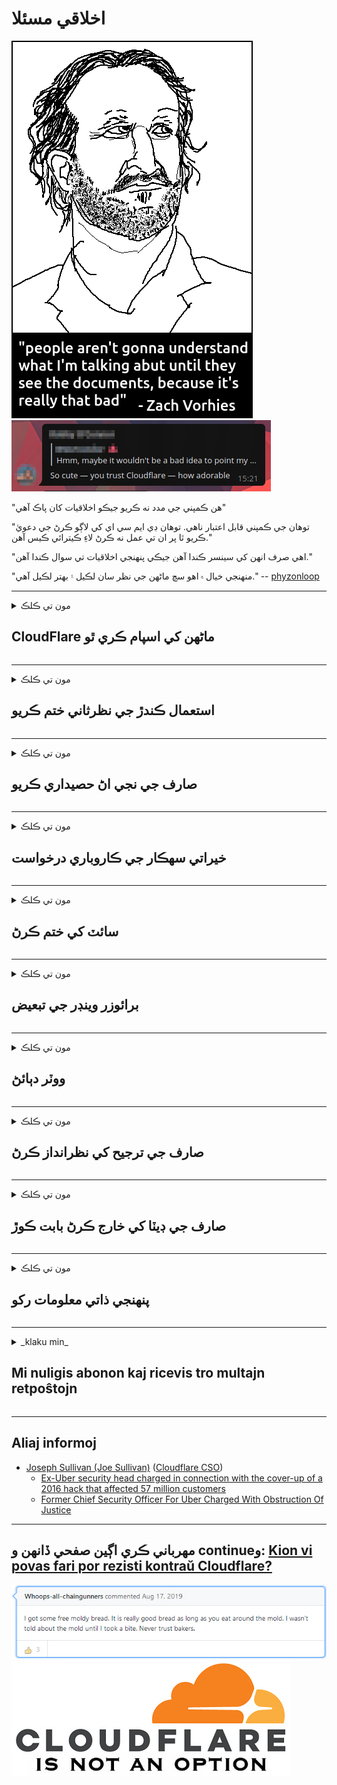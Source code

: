 # اخلاقي مسئلا

![](../image/itsreallythatbad.jpg)
![](../image/telegram/c81238387627b4bfd3dcd60f56d41626.jpg)

"هن ڪمپني جي مدد نه ڪريو جيڪو اخلاقيات کان پاڪ آهي"

"توھان جي ڪمپني قابل اعتبار ناھي. توهان ڊي ايم سي اي کي لاڳو ڪرڻ جي دعويٰ ڪريو ٿا پر ان تي عمل نه ڪرڻ لاءِ ڪيترائي ڪيس آهن."

"اهي صرف انهن کي سينسر ڪندا آهن جيڪي پنهنجي اخلاقيات تي سوال ڪندا آهن."

"منهنجي خيال ۾ اهو سچ ماڻهن جي نظر سان لڪيل ۽ بهتر لڪيل آهي."  -- [phyzonloop](https://twitter.com/phyzonloop)


---


<details>
<summary>مون تي ڪلڪ

## CloudFlare ماڻهن کي اسپام ڪري ٿو
</summary>


Cloudflare غير-Cloudflare استعمال ڪندڙن کي اسپام اي ميلون موڪلي رهيو آهي.

- صرف انهن صارفن کي اي ميلون موڪليو جيڪي آپٽ ڪيو آهي
- جڏهن صارف چوندو ”اسٽاپ“ ، پوءِ اي ميل موڪلڻ بند ڪريو

اهو سادو آهي. پر Cloudflare پرواهه ناهي.
ڪلائوڊ فلير پنهنجي سروس استعمال ڪندي چيو ته سمورن اسپامرز يا حملو ڪندڙن کي روڪي سگهجي ٿو.
Cloudflare کي چالو ڪرڻ کان بغير اسان Cloudflare کي ڪيئن روڪي سگهون ٿا؟


| 🖼 | 🖼 |
| --- | --- |
| ![](../image/cfspam01.jpg) | ![](../image/cfspam03.jpg) |
| ![](../image/cfspam02.jpg) | ![](../image/cfspambrittany.jpg)<br>![](../image/cfspamtwtr.jpg) |

</details>

---

<details>
<summary>مون تي ڪلڪ

## استعمال ڪندڙ جي نظرثاني ختم ڪريو
</summary>


Cloudflare سينسر منفي تبصرا.
جيڪڏهن توهان Twitter تي Anti-Cloudflare متن پوسٽ ڪريو ، توهان وٽ هڪ پيغام آهي ته Cloudflare ملازم کان ”نه ، اهو ناهي“ پيغام سان جواب مليو.
جيڪڏهن توهان ڪنهن به جائزي واري سائيٽ تي منفي جائزو پوسٽ ڪندا آهيو ، اهي سينسر ڪرڻ جي ڪوشش ڪندا.


| 🖼 | 🖼 |
| --- | --- |
| ![](../image/cfcenrev_01.jpg)<br>![](../image/cfcenrev_02.jpg) | ![](../image/cfcenrev_03.jpg) |

</details>

---

<details>
<summary>مون تي ڪلڪ

## صارف جي نجي اڻ حصيداري ڪريو
</summary>


ڪلائوڊ فلير کي وڏي پيماني تي تڪليف وارو مسئلو آهي.
Cloudflare انهن معلومات جي حصيداري ڪندو آهي جيڪي ميزباني ڪيل سائيٽن بابت شڪايت ڪن ٿيون.
اهي ڪڏهن ڪڏهن توهان کان پڇن ٿا ته توهان جي صحيح سڃاڻپ فراهم ڪريو.
جيڪڏهن توهان بدمعاشي ، حملو ، ڇڙواڳ يا قتل نٿا ڪرڻ چاهيو ، توهان ڀلي ڪليڊ فليڊڊ ويب سائيٽن کان پري رهو.


| 🖼 | 🖼 |
| --- | --- |
| ![](../image/cfdox_what.jpg) | ![](../image/cfdox_swat.jpg) |
| ![](../image/cfdox_kill.jpg) | ![](../image/cfdox_threat.jpg) |
| ![](../image/cfdox_dox.jpg) | ![](../image/cfdox_ex1.jpg) |
| ![](../image/cfabuseform.jpg) | ![](../image/cfdox_ex2.jpg) |

</details>

---

<details>
<summary>مون تي ڪلڪ

## خيراتي سهڪار جي ڪاروباري درخواست
</summary>


CloudFlare خيراتي مدد لاءِ پڇندي آهي.
اها تمام حيران ڪندڙ ڳالهه آهي ته هڪ آمريڪي ڪارپوريشن غير منافع بخش تنظيمن سان گڏ خيرات لاءِ به چوندو هو ، جيڪي سٺا سبب آهن.
جيڪڏهن توهان ماڻهن کي بلاڪ ڪرڻ يا ٻين ماڻهن جو وقت ضايع ڪرڻ پسند ڪندا ، توهان شايد ڪلائوڊ فليئر ملازمن لاءِ ڪجهه پيزا آرڊر ڪرڻ چاهيندا.


![](../image/cfdonate.jpg)

</details>

---

<details>
<summary>مون تي ڪلڪ

## سائٽ کي ختم ڪرڻ
</summary>


جيڪڏهن توهان اوچتو سائيٽ هيٺ ٿي وئي ته ڇا ڪندؤ؟
اهي رپورٽون آهن ته Cloudflare خاموشي سان صارف جي تشڪيل کي ختم ڪري رهي آهي يا بغير ڪنهن وارننگ جي سروس بند ڪري رهي آهي.
اسان صلاح ڏيو ته توهان بهتر فراهم ڪندڙ ڳولي.

![](../image/cftmnt.jpg)

</details>

---

<details>
<summary>مون تي ڪلڪ

## برائوزر وينڊر جي تبعيض
</summary>


CloudFlare فائر برائوز استعمال ڪرڻ وارن کي ترجيح ڏي ٿو جڏهن تور مٿان نان-برائوزر برائوزر جي استعمال ڪندڙن کي دشمني وارو علاج ڏي.
Tor صارف جن جا صحيح طور تي غير مفت جاوا اسڪرپٽ تي عمل ڪرڻ کان انڪار ڪن ٿا انهن کي دشمني وارو علاج به ملي ٿو.
هن رسائي جي اڻ برابري هڪ نيٽورڪ غير جانبداري جو غلط استعمال ۽ طاقت جو غلط استعمال آهي.

![](../image/browdifftbcx.gif)

- کاٻو: تور برائوزر ، سا Rightي: ڪروم. ساڳيو IP پتو.

![](../image/browserdiff.jpg)

- کاٻي: تور برائوزر جاوا اسڪرپٽ کي معذور ، ڪوڪي کي فعال ڪيو ويو
- سا Rightو: ڪروم جاوا اسڪرپٽ فعال ، ڪوڪي معذور

![](../image/cfsiryoublocked.jpg)

- QuteBrowser (بغير برائوزر) جي تور (Clearnet IP)

| ***برائوزر*** | ***رسائي جي علاج*** |
| --- | --- |
| Tor Browser (جاوا اسڪرپٽ کي فعال ڪيو ويو) | رسائي جي اجازت |
| Firefox (جاوا اسڪرپٽ کي فعال ڪيو ويو) | رسائي خراب ٿي وئي |
| Chromium (جاوا اسڪرپٽ کي فعال ڪيو ويو) | رسائي خراب ٿي وئي |
| Chromium or Firefox (جاوا اسڪرپٽ معذور آهي) | رسائي رد ڪئي وئي |
| Chromium or Firefox (ڪوڪيي معذور آهي) | رسائي رد ڪئي وئي |
| QuteBrowser | رسائي رد ڪئي وئي |
| lynx | رسائي رد ڪئي وئي |
| w3m | رسائي رد ڪئي وئي |
| wget | رسائي رد ڪئي وئي |


آسان چئلينج حل ڪرڻ لاءِ آڊيو بٽڻ ڇو استعمال نه ڪيو وڃي؟

ها ، هڪ آڊيو بٽڻ آهي ، پر اهو هميشه طور تي ڪم نه ڪندو آهي تور تي.
توھان کي ھي ميسيج ملندو جڏھن توھان ان کي دٻايو:

```
بعد ۾ ٻيهر ڪوشش ڪريو
شايد توهان جو ڪمپيوٽر يا نيٽورڪ خودڪار سوالن وارو موڪلي رهيو آهي.
اسان جي استعمال ڪندڙن کي تحفظ ڏيڻ لاءِ اسان توهان جي درخواست تي هاڻي عمل نٿا ڪري سگهون.
وڌيڪ تفصيل لاءِ اسان جي مدد واري صفحي جو دورو ڪريو
```

</details>

---

<details>
<summary>مون تي ڪلڪ

## ووٽر دٻائڻ
</summary>


يو ايس رياستن ۾ ووٽر آخر ۾ ووٽ ڏيڻ لاءِ رجسٽريشن ڪندا آهن رياست جي سيڪريٽري پنهنجي ويب سائيٽ تي سندن رهائش واري رياست ۾.
ريپبلڪن جي ڪنٽرول واري رياست سيڪريٽري جون آفيسون ڪلائوڊ فليئر ذريعي رياست جي سيڪريٽري جي ويب سائيٽ کي پيش ڪندي ووٽر دٻاءُ ۾ مشغول آهن.
Cloudflare جي تور استعمال ڪندڙن جي ميزباني علاج ، ان جي MITM پوزيشن نگراني جي مرڪزي گلوبل نقطي جي طور تي ، ۽ ان جو نقصانڪار ڪردار مجموعي طور تي ايندڙ ووٽرن کي رجسٽريشن کان گريز ڪري ٿو.
خاص ڪري لبرلز رازداري کي هٿي ڏيڻ جو رجحان رکن ٿا.
ووٽر رجسٽريشن فارم ووٽر جي سياسي دباو ، ذاتي جسماني پتو ، سماجي تحفظ نمبر ، ۽ dateم جي تاريخ جي باري ۾ حساس معلومات گڏ ڪندا آهن.
اڪثر رياستون صرف معلومات جو هڪ ذيلي حصو عوامي طور تي دستياب ڪنديون آهن ، پر Cloudflare ان معلومات کي ڏسي ٿو جڏهن ڪو ماڻهو ووٽ ڏيڻ لاءِ رجسٽر ٿيو.

نوٽ ڪيو ته ڪاغذ جي رجسٽريشن Cloudflare جي ڀڃڪڙي نه ڪندو آهي ڇاڪاڻ ته سيڪريٽري آف اسٽيٽ ڊيٽا داخلا اسٽاف ورڪرز شايد ڊيٽا داخل ڪرڻ لاءِ Cloudflare ويب سائيٽ استعمال ڪندا.

| 🖼 | 🖼 |
| --- | --- |
| ![](../image/cfvotm_01.jpg) | ![](../image/cfvotm_02.jpg) |

- Change.org ووٽن کي گڏ ڪرڻ ۽ ڪم وٺڻ لاءِ هڪ مشهور ويبسائيٽ آهي.
“ماڻهو هر جاءِ تي مهم شروع ڪري رهيا آهن ، حمايت ڪندڙن کي متحرڪ ڪري رهيا آهن ، ۽ فيصلن تي عمل ڪرڻ لاءِ فيصلا ڪرڻ وارا حل ڪرڻ”
بدقسمتي سان ، گهڻا ماڻهو Cloud.org جي جارحتي فلٽر جي ڪري Change.org کي بلڪل نه ڏسي سگهندا آهن.
انهن کي درخواستن تي دستخط ڪرڻ کان روڪيو پيو وڃي ، انهي ڪري انهن کي جمهوري عمل کان پري ڪيو ويو.
ٻيون غير ڪلائوڊ فليڊرڊ پليٽ فارم استعمال ڪرڻ جهڙوڪ اوپن پيٽيشن مسئلو کي حل ڪرڻ ۾ مدد ڪري ٿو.

| 🖼 | 🖼 |
| --- | --- |
| ![](../image/changeorgasn.jpg) | ![](../image/changeorgtor.jpg) |

- Cloudflare جو "ايٿينين پروجيڪٽ" رياست ۽ مڪاني چونڊ ويب سائيٽن کي مفت انٽرنيشنل سطح تحفظ فراهم ڪري ٿو.
انهن چيو ته ”انهن جا حلقا چونڊ جي accessاڻ ۽ ووٽر رجسٽريشن تائين رسائي ڪري سگهن ٿا“ پر اهو ڪوڙ آهي ڇاڪاڻ ته ڪيترائي ماڻهو صرف سائيٽ کي برائوز نٿا ڪري سگهن.

</details>

---

<details>
<summary>مون تي ڪلڪ

## صارف جي ترجيح کي نظرانداز ڪرڻ
</summary>


جيڪڏهن توهان ڪجهه چونڊيندا ، توهان توقع ڪندا ته توهان انهي بابت ڪوبه اي ميل حاصل نه ڪندا.
Cloudflare صارف جي ترجيح کي نظرانداز ڪيو ۽ ڪسٽمر جي رضامندي کان بغير ٽئين پارٽي ڪارپوريشنن سان ڊيٽا شيئر ڪري.
جيڪڏهن توهان انهن جو مفت منصوبو استعمال ڪري رهيا آهيو ، اهي ڪڏهن ڪڏهن توهان کي م ميلون سبسڪرپشن خريد ڪرڻ لاءِ پڇنديا آهن.

![](../image/cfviopl_tp.jpg)

</details>

---

<details>
<summary>مون تي ڪلڪ

## صارف جي ڊيٽا کي خارج ڪرڻ بابت ڪوڙ
</summary>


هن اڳوڻي ڪلائوڊ فليئر گراهڪ بلاگ موجب ، ڪلائوڊ فليئر اڪائونٽس ختم ڪرڻ جي باري ۾ ڪوڙ ڳالهائي رهيو آهي.
اadaysڪلهه ، ڪيتريون ڪمپنيون توهان جي اڪائونٽ کي بند يا ختم ڪرڻ بعد توهان جو ڊيٽا رکن ٿيون.
ڪيتريون ئي سٺيون ڪمپنيون ان بابت پنهنجي رازداري پاليسي ۾ ذڪر ڪنديون آهن.
ڪلائو فليئر؟ نه.

```
2019-08-05 CloudFlare مون کي تصديق ڪندي موڪلي هئي ته اهي منهنجو اڪائونٽ هٽائيندا هئا.
2019-10-02 مون CloudFlare کان هڪ اي ميل حاصل ڪئي "ڇاڪاڻ ته مان گراهڪ آهيان"
```

Cloudflare لفظ "هٽايو" بابت نه didn'tاڻيو هو.
جيڪڏهن اهو واقعي ڪ removedيو ويو ، انهي اڳوڻي گراهڪ کي اي ميل ڇو ملي؟
هن اهو پڻ ذڪر ڪيو آهي ته Cloudflare جي رازداري پاليسي جو ذڪر نه آهي.

```
انهن جي نئين رازداري واري پاليسي سال ۾ ڊيٽا کي برقرار رکڻ جو ڪو ذڪر ناهي.
```

![](../image/cfviopl_notdel.jpg)

Cloudflare تي توهان ڪيئن اعتماد ڪري سگهو ٿا جيڪڏهن انهن جي رازداري پاليسي LIE آهي؟

</details>

---

<details>
<summary>مون تي ڪلڪ

## پنهنجي ذاتي معلومات رکو
</summary>


Cloudflare اڪائونٽ کي ختم ڪرڻ سخت سطح آهي.

```
”اڪاؤنٽ“ ڪيٽيگري جو استعمال ڪندي سپورٽ ٽڪيٽ جمع ڪرايو ،
۽ پيغام جي جسم ۾ اڪائونٽ ختم ڪرڻ جي درخواست ڪريو.
توهان کي ڊومين نه هجڻ گهرجي پهرين توهان جي اڪائونٽ سان منسلڪ يا ڪريڊٽ ڪارڊ ختم ڪرڻ جي درخواست ڪرڻ کان پهريان.
```

توهان کي اها تصديق واري اي ميل ملي ويندي.

![](../image/cf_deleteandkeep.jpg)

”اسان توهان جي خارج ٿيڻ جي درخواست تي عمل ڪرڻ شروع ڪيو آهي“ پر ”اسان توهان جي ذاتي معلومات جاري رکنداسين“.

ڇا توهان هن تي "اعتبار" ڪري سگهو ٿا؟

</details>

---

<details>
<summary>_klaku min_

## Mi nuligis abonon kaj ricevis tro multajn retpoŝtojn
</summary>


La uzanto nuligis sian 'Cloudflare stream' abonon kaj li ricevas retpoŝtajn memorigilojn ĉiutage por rememorigi lin pri nuligita abono.
Ne estas malaprobita butono. Kiel vi ĉesas ĉi tiun frenezon?

![](../image/barrageemailcancelsubscription.jpg)

Cloudflare diris al ĉi tiu uzanto kontakti subtenteamo kaj peti ĉiujn viajn enhavojn forigi.

- [t](https://web.archive.org/web/20210412165334/https://twitter.com/JohnHaldson/status/1381651569247088650)

</details>

---

## Aliaj informoj

- [Joseph Sullivan (Joe Sullivan)](../cloudflare_inc/cloudflare_members.md) ([Cloudflare CSO](https://twitter.com/eastdakota/status/1296522269313785862))
  - [Ex-Uber security head charged in connection with the cover-up of a 2016 hack that affected 57 million customers](https://www.businessinsider.com/uber-data-hack-security-head-joe-sullivan-charged-cover-up-2020-8)
  - [Former Chief Security Officer For Uber Charged With Obstruction Of Justice](https://www.justice.gov/usao-ndca/pr/former-chief-security-officer-uber-charged-obstruction-justice)


---

## مهرباني ڪري اڳين صفحي ڏانهن و continueو:   [Kion vi povas fari por rezisti kontraŭ Cloudflare?](sd.action.md)

![](../image/freemoldybread.jpg)
![](../image/cfisnotanoption.jpg)
